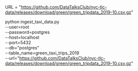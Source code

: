 URL = "https://github.com/DataTalksClub/nyc-tlc-data/releases/download/green/green_tripdata_2019-10.csv.gz"

python ingest_taxi_data.py \
	--user=root \
	--password=postgres \
	--host=localhost \
	--port=5432 \
	--db="postgres" \
	--table_name=green_taxi_trips_2019 \
	--url="https://github.com/DataTalksClub/nyc-tlc-data/releases/download/green/green_tripdata_2019-10.csv.gz"
